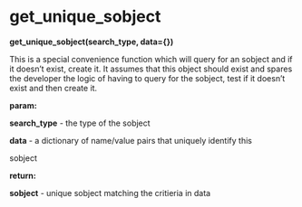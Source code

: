 # get\_unique\_sobject

**get\_unique\_sobject(search\_type, data={})**

This is a special convenience function which will query for an
sobject and if it doesn’t exist, create it. It assumes that this
object should exist and spares the developer the logic of having to
query for the sobject, test if it doesn’t exist and then create it.

**param:**

**search\_type** - the type of the sobject

**data** - a dictionary of name/value pairs that uniquely identify this

sobject

**return:**

**sobject** - unique sobject matching the critieria in data
